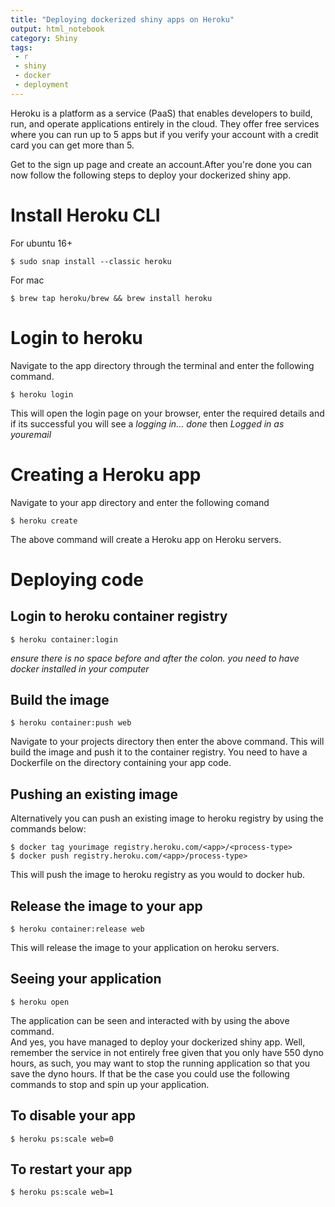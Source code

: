 ```yaml
---
title: "Deploying dockerized shiny apps on Heroku"
output: html_notebook
category: Shiny
tags:
 - r
 - shiny
 - docker
 - deployment
---
```


Heroku is a platform as a service (PaaS) that enables developers to build, run, and operate applications entirely in the cloud. They offer free services where you can run up to 5 apps but if you verify your account with a credit card you can get more than 5.    

Get to the sign up page and create an account.After you're done you can now follow the following steps to deploy your dockerized shiny app.     

# Install Heroku CLI
  For ubuntu 16+ 
    
    $ sudo snap install --classic heroku   
    
  For mac 
   
    $ brew tap heroku/brew && brew install heroku  
    
# Login to heroku

Navigate to the app directory through the terminal and enter the following command.  

    $ heroku login  

This will open the login page on your browser, enter the required details and if its successful you will see a *logging in... done* then *Logged in as _youremail_*   

# Creating a Heroku app   

Navigate to your app directory and enter the following comand    

    $ heroku create    

The above command will create a Heroku app on Heroku servers.    

# Deploying code
## Login to heroku container registry  

    $ heroku container:login   

_ensure there is no space before and after the colon._
_you need to have docker installed in your computer_  


## Build the image  

    $ heroku container:push web    
    
Navigate to your projects directory then enter the above command. 
This will build the image and push it to the container registry. 
You need to have a Dockerfile on the directory containing your app code.  

## Pushing an existing image  

Alternatively you can push an existing image to heroku registry by using the commands below:  

    $ docker tag yourimage registry.heroku.com/<app>/<process-type>   
    $ docker push registry.heroku.com/<app>/process-type>   
    
This will push the image to heroku registry as you would to docker hub.      

## Release the image to your app  

    $ heroku container:release web  

This will release the image to your application on heroku servers.  

## Seeing your application  

    $ heroku open  

The application can be seen and interacted with by using the above command.  
And yes, you have managed to deploy your dockerized shiny app. 
Well, remember the service in not entirely free given that you only have 550 dyno hours, as such, you may want to stop the running application so that you save the dyno hours. If that be the case you could use the following commands to stop and spin up your application.   

## To disable your app   

    $ heroku ps:scale web=0

## To restart your app   

    $ heroku ps:scale web=1



